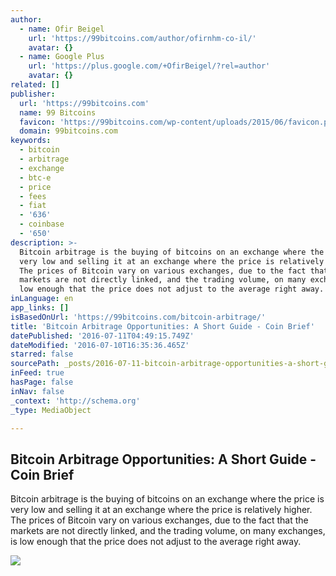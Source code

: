 ```yaml
---
author:
  - name: Ofir Beigel
    url: 'https://99bitcoins.com/author/ofirnhm-co-il/'
    avatar: {}
  - name: Google Plus
    url: 'https://plus.google.com/+OfirBeigel/?rel=author'
    avatar: {}
related: []
publisher:
  url: 'https://99bitcoins.com'
  name: 99 Bitcoins
  favicon: 'https://99bitcoins.com/wp-content/uploads/2015/06/favicon.png'
  domain: 99bitcoins.com
keywords:
  - bitcoin
  - arbitrage
  - exchange
  - btc-e
  - price
  - fees
  - fiat
  - '636'
  - coinbase
  - '650'
description: >-
  Bitcoin arbitrage is the buying of bitcoins on an exchange where the price is
  very low and selling it at an exchange where the price is relatively higher.
  The prices of Bitcoin vary on various exchanges, due to the fact that the
  markets are not directly linked, and the trading volume, on many exchanges, is
  low enough that the price does not adjust to the average right away.
inLanguage: en
app_links: []
isBasedOnUrl: 'https://99bitcoins.com/bitcoin-arbitrage/'
title: 'Bitcoin Arbitrage Opportunities: A Short Guide - Coin Brief'
datePublished: '2016-07-11T04:49:15.749Z'
dateModified: '2016-07-10T16:35:36.465Z'
starred: false
sourcePath: _posts/2016-07-11-bitcoin-arbitrage-opportunities-a-short-guide-coin-brief.md
inFeed: true
hasPage: false
inNav: false
_context: 'http://schema.org'
_type: MediaObject

---
```

<article style=""><h1>Bitcoin Arbitrage Opportunities: A Short Guide - Coin Brief</h1><p>Bitcoin arbitrage is the buying of bitcoins on an exchange where the price is very low and selling it at an exchange where the price is relatively higher. The prices of Bitcoin vary on various exchanges, due to the fact that the markets are not directly linked, and the trading volume, on many exchanges, is low enough that the price does not adjust to the average right away.</p><img src="https://99bitcoins.com/wp-content/uploads/2015/09/shutterstock_310309553-1.jpg" /></article>